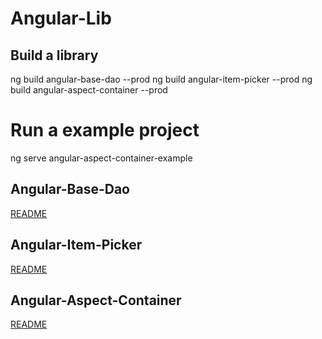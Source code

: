 # Angular-Lib
## Build a library
ng build angular-base-dao --prod
ng build angular-item-picker --prod
ng build angular-aspect-container --prod

# Run a example project
ng serve angular-aspect-container-example

## Angular-Base-Dao
[README](https://github.com/hansireit/angular-lib/tree/master/projects/angular-base-dao#readme)

## Angular-Item-Picker
[README](https://github.com/hansireit/angular-lib/tree/master/projects/angular-item-picker#readme)

## Angular-Aspect-Container
[README](https://github.com/hansireit/angular-lib/tree/master/projects/angular-aspect-container#readme)